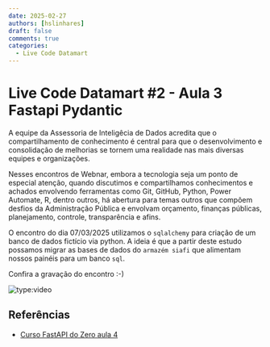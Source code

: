 ```yaml
---
date: 2025-02-27
authors: [hslinhares]
draft: false
comments: true
categories:
  - Live Code Datamart
---
```


# Live Code Datamart #2 - Aula 3 Fastapi Pydantic

A equipe da Assessoria de Inteligêcia de Dados acredita que o compartilhamento de conhecimento é central para que o desenvolvimento e consolidação de melhorias se tornem uma realidade nas mais diversas equipes e organizações.

Nesses encontros de Webnar, embora a tecnologia seja um ponto de especial atenção, quando discutimos e compartilhamos conhecimentos e achados envolvendo ferramentas como Git, GitHub, Python, Power Automate, R, dentro outros, há abertura para temas outros que compõem desfios da Administração Pública e envolvam orçamento, finanças públicas, planejamento, controle, transparência e afins.


<!-- more -->

O encontro do dia 07/03/2025 utilizamos o `sqlalchemy` para criação de um banco de dados fictício via python. A ideia é que a partir deste estudo possamos migrar as bases de dados do `armazém siafi` que alimentam nossos painéis para um banco `sql`.

Confira a gravação do encontro :-)

![type:video](https://www.youtube.com/embed/5hlMuFwmYG8)

## Referências

- [Curso FastAPI do Zero aula 4](https://fastapidozero.dunossauro.com/04/)
